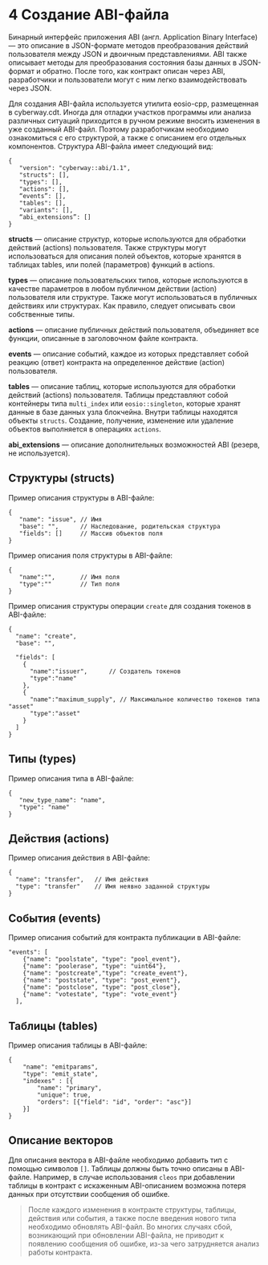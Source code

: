 
# 4 Создание ABI-файла 

Бинарный интерфейс приложения ABI (англ. Application Binary Interface) — это описание в JSON-формате методов преобразования действий пользователя между JSON и двоичным представлениями. ABI также описывает методы для преобразования состояния базы данных в JSON-формат и обратно. После того, как контракт описан через ABI, разработчики и пользователи могут с ним легко взаимодействовать через JSON.  

Для создания ABI-файла используется утилита eosio-cpp, размещенная в cyberway.cdt. Иногда для отладки участков программы или анализа различных ситуаций приходится в ручном режиме вносить изменения в уже созданный ABI-файл. Поэтому разработчикам необходимо ознакомиться с его структурой, а также с описанием его отдельных компонентов. Структура ABI-файла имеет следующий вид:
``` 
{
   "version": "cyberway::abi/1.1",
   "structs": [],
   "types": [],
   "actions": [],
   “events”: [],
   "tables": [],
   "variants": [],
   “abi_extensions”: []
}
```  
**structs** — описание структур, которые используются для обработки действий (actions) пользователя. Также структуры могут использоваться для описания полей объектов, которые хранятся в таблицах tables, или полей (параметров) функций в actions.  

**types** — описание пользовательских типов, которые используются в качестве параметров в любом публичном действии (action) пользователя или структуре.  Также могут использоваться в публичных действиях или структурах. Как правило, следует описывать свои собственные типы.  

**actions** — описание публичных действий пользователя, объединяет все функции, описанные в заголовочном файле контракта.  

**events** — описание событий, каждое из которых представляет собой реакцию (ответ) контракта на определенное действие (action) пользователя.  

**tables** — описание таблиц, которые используются для обработки действий (actions) пользователя. Таблицы представляют собой контейнеры типа `multi_index` или `eosio::singleton`, которые хранят данные в базе данных узла блокчейна. Внутри таблицы находятся объекты `structs`. Создание, получение, изменение или удаление объектов выполняется в операциях `actions`.  

**abi_extensions** — описание дополнительных возможностей ABI (резерв, не используется).   

Структуры (structs)
-------------------
Пример описания структуры в ABI-файле: 
```
{
   "name": "issue", // Имя 
   "base": "", 	    // Наследование, родительская структура
   "fields": []	    // Массив объектов поля
}
```  
Пример описания поля структуры в ABI-файле:
```
{
   "name":"",       // Имя поля 
   "type":""        // Тип поля
}   
```
Пример описания структуры операции `create` для создания токенов в ABI-файле:
```
{
  "name": "create",      
  "base": "",           

  "fields": [
    {
      "name":"issuer",  	// Создатель токенов
      "type":"name"      
    },
    {
      "name":"maximum_supply", // Максимальное количество токенов типа "asset" 
      "type":"asset"
    }
  ]
}
```
Типы (types)
------------
Пример описания типа в ABI-файле:
```
{
   "new_type_name": "name",
   "type": "name"
}
```

Действия (actions)
-------------------
Пример описания действия в ABI-файле:

```
{
  "name": "transfer", 	// Имя действия
  "type": "transfer" 	// Имя неявно заданной структуры
}
```
События (events)
-----------------
Пример описания событий для контракта публикации в ABI-файле:
```
"events": [
	{"name": "poolstate", "type": "pool_event"},
	{"name": "poolerase", "type": "uint64"},
	{"name": "postcreate","type": "create_event"},
	{"name": "poststate", "type": "post_event"},
	{"name": "postclose", "type": "post_close"},
	{"name": "votestate", "type": "vote_event"}
  ],
```

Таблицы (tables)
----------------
Пример описания таблицы в ABI-файле:
```
{
    "name": "emitparams",
    "type": "emit_state",
    "indexes" : [{
        "name": "primary",
        "unique": true,
        "orders": [{"field": "id", "order": "asc"}]
    }]
}
```

Описание векторов
------------------
Для описания вектора в ABI-файле необходимо добавить тип с помощью символов `[]`.
Таблицы должны быть точно описаны в ABI-файле. Например, в случае использования `cleos` при добавлении таблицы в контракт с искаженным ABI-описанием возможна потеря данных при отсутствии сообщения об ошибке.


> После каждого изменения в контракте структуры, таблицы, действия или события, а также после введения нового типа необходимо обновлять ABI-файл. Во многих случаях сбой, возникающий при обновлении ABI-файла, не приводит к появлению сообщения об ошибке, из-за чего затрудняется анализ работы контракта.
